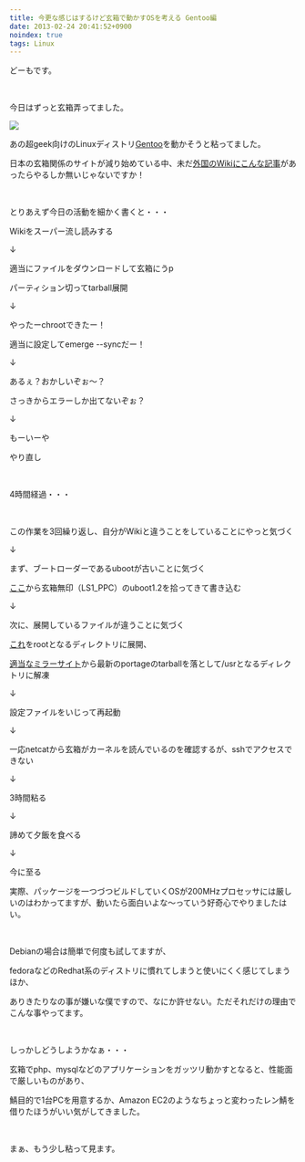 ```yaml
---
title: 今更な感じはするけど玄箱で動かすOSを考える Gentoo編
date: 2013-02-24 20:41:52+0900
noindex: true
tags: Linux
---
```

<p>どーもです。</p>
<p>&nbsp;</p>
<p>今日はずっと玄箱弄ってました。</p>
<p><img src="https://lh6.googleusercontent.com/-IVEbesdqREM/USnx7gF6eyI/AAAAAAAABKY/8N40UCmY6t0/s640/DSC07136.JPG" /></p>
<p>あの超geek向けのLinuxディストリ<a href="http://www.gentoo.org/">Gentoo</a>を動かそうと粘ってました。</p>
<p>日本の玄箱関係のサイトが減り始めている中、未だ<a href="http://buffalo.nas-central.org/wiki/Install_The_2007_PPC_Gentoo">外国のWikiにこんな記事</a>があったらやるしか無いじゃないですか！</p>
<p>&nbsp;</p>
<p>とりあえず今日の活動を細かく書くと・・・</p>
<div class="hidearea">
<p>Wikiをスーパー流し読みする</p>
<p>↓</p>
<p>適当にファイルをダウンロードして玄箱にうp</p>
<p>パーティション切ってtarball展開</p>
<p>↓</p>
<p>やったーchrootできたー！</p>
<p>適当に設定してemerge --syncだー！</p>
<p>↓</p>
<p>あるぇ？おかしいぞぉ〜？</p>
<p>さっきからエラーしか出てないぞぉ？</p>
<p>↓</p>
<p>もーいーや</p>
<p>やり直し</p>
<p>&nbsp;</p>
<p>4時間経過・・・</p>
<p>&nbsp;</p>
<p>この作業を3回繰り返し、自分がWikiと違うことをしていることにやっと気づく</p>
<p>↓</p>
<p>まず、ブートローダーであるubootが古いことに気づく</p>
<p><a href="http://downloads.buffalo.nas-central.org/">ここ</a>から玄箱無印（LS1_PPC）のuboot1.2を拾ってきて書き込む</p>
<p>↓</p>
<p>次に、展開しているファイルが違うことに気づく</p>
<p><a href="http://downloads.nas-central.org/ALL_LS_KB_PPC/Distributions/Gentoo/gentoo-20071104-uboot.tar.bz2">これ</a>をrootとなるディレクトリに展開、</p>
<p><a href="http://www.gentoo.org/main/en/mirrors.xml">適当なミラーサイト</a>から最新のportageのtarballを落として/usrとなるディレクトリに解凍</p>
<p>↓</p>
<p>設定ファイルをいじって再起動</p>
<p>↓</p>
<p>一応netcatから玄箱がカーネルを読んでいるのを確認するが、sshでアクセスできない</p>
<p>↓</p>
<p>3時間粘る</p>
<p>↓</p>
<p>諦めて夕飯を食べる</p>
<p>↓</p>
<p>今に至る</p>
</div>
<p>実際、パッケージを一つづつビルドしていくOSが200MHzプロセッサには厳しいのはわかってますが、動いたら面白いよな〜っていう好奇心でやりましたはい。</p>
<p>&nbsp;</p>
<p>Debianの場合は簡単で何度も試してますが、</p>
<p>fedoraなどのRedhat系のディストリに慣れてしまうと使いにくく感じてしまうほか、</p>
<p>ありきたりなの事が嫌いな僕ですので、なにか許せない。ただそれだけの理由でこんな事やってます。</p>
<p>&nbsp;</p>
<p>しっかしどうしようかなぁ・・・</p>
<p>玄箱でphp、mysqlなどのアプリケーションをガッツリ動かすとなると、性能面で厳しいものがあり、</p>
<p>鯖目的で1台PCを用意するか、Amazon EC2のようなちょっと変わったレン鯖を借りたほうがいい気がしてきました。</p>
<p>&nbsp;</p>
<p>まぁ、もう少し粘って見ます。</p>

